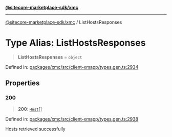 [**@sitecore-marketplace-sdk/xmc**](../README.md)

***

[@sitecore-marketplace-sdk/xmc](../README.md) / ListHostsResponses

# Type Alias: ListHostsResponses

> **ListHostsResponses** = `object`

Defined in: [packages/xmc/src/client-xmapp/types.gen.ts:2934](https://github.com/Sitecore/sitecore-marketplace-sdk/blob/e87783cce9f115393973a45e109d17b99bf1df7e/packages/xmc/src/client-xmapp/types.gen.ts#L2934)

## Properties

### 200

> **200**: [`Host`](Host.md)[]

Defined in: [packages/xmc/src/client-xmapp/types.gen.ts:2938](https://github.com/Sitecore/sitecore-marketplace-sdk/blob/e87783cce9f115393973a45e109d17b99bf1df7e/packages/xmc/src/client-xmapp/types.gen.ts#L2938)

Hosts retrieved successfully
